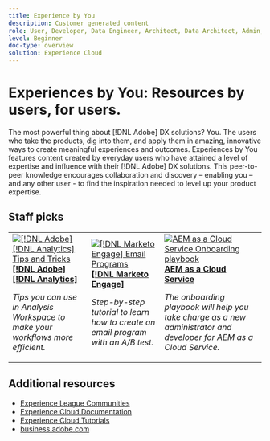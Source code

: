 ```yaml
---
title: Experience by You
description: Customer generated content
role: User, Developer, Data Engineer, Architect, Data Architect, Admin, Leader
level: Beginner
doc-type: overview
solution: Experience Cloud
---
```


# Experiences by You: Resources by users, for users.

The most powerful thing about [!DNL Adobe] DX solutions? You. The users who take the products, dig into them, and apply them in amazing, innovative ways to create meaningful experiences and outcomes. Experiences by You features content created by everyday users who have attained a level of expertise and influence with their [!DNL Adobe] DX solutions. This peer-to-peer knowledge encourages collaboration and discovery – enabling you – and any other user - to find the inspiration needed to level up your product expertise.  

<div id="recs-overview-body-1"></div>
<div id="recs-overview-body-2"></div>
<div id="recs-overview-body-3"></div>
<div id="recs-overview-body-4"></div>
<div id="recs-overview-body-5"></div>
<div id="recs-overview-body-6"></div>

<div id="staff-picks-section">

## Staff picks

<table>
<tr>
  <td>
    <a href="/help/analytics/analysis-workspace/tips-and-tricks/right-click-tips-and-tricks-for-more-efficient-workflows.md">
      <img alt="[!DNL Adobe] [!DNL Analytics] Tips and Tricks" src="https://video.tv.adobe.com/v/3417736?format=jpeg" />
    </a>
    <div>
      <a href="/help/analytics/analysis-workspace/tips-and-tricks/right-click-tips-and-tricks-for-more-efficient-workflows.md">
    <strong>[!DNL Adobe] [!DNL Analytics]</strong>
    </a>
    </div>
    <p>
    <em>Tips you can use in Analysis Workspace to make your workflows more efficient.</em>
    <p>
  </td>
  <td>
    <a href="/help/marketo/programs/email-programs.md">
      <img alt="[!DNL Marketo Engage] Email Programs" src="https://video.tv.adobe.com/v/3419440?format=jpeg" />
    </a>
    <div>
      <a href="/help/marketo/programs/email-programs.md">
    <strong>[!DNL Marketo Engage]</strong>
    </a>
    </div>
    <p>
    <em>Step-by-step tutorial to learn how to create an email program with an A/B test.</em>
    <p>
  </td>
  <td>
    <a href="/help/experience-manager/cloud-service/expert-resources/aem-champions/onboarding-playbook.md">
      <img alt="AEM as a Cloud Service Onboarding playbook" src="https://video.tv.adobe.com/v/3419299?format=jpeg" />
    </a>
    <div>
      <a href="/help/experience-manager/cloud-service/expert-resources/aem-champions/onboarding-playbook.md">
    <strong>AEM as a Cloud Service</strong>
    </a>
    </div>
    <p>
    <em>The onboarding playbook will help you take charge as a new administrator and developer for AEM as a Cloud Service.</em>
    <p>
  </td>
</tr>
</table>
</div>
  
## Additional resources

* [Experience League Communities](https://experienceleaguecommunities.adobe.com/)
* [Experience Cloud Documentation](https://experienceleague.adobe.com/docs/)
* [Experience Cloud Tutorials](https://experienceleague.adobe.com/docs/home-tutorials.html)
* [business.adobe.com](https://business.adobe.com)